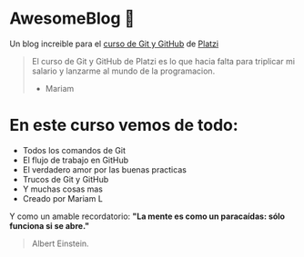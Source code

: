 # AwesomeBlog 💚

Un blog increible para el [curso de Git y GitHub]() de [Platzi]()

> El curso de Git y GitHub de Platzi es lo que hacia falta para triplicar mi salario y lanzarme al mundo de la programacion.
> - Mariam

# En este curso vemos de todo:
* Todos los comandos de Git
* El flujo de trabajo en GitHub
* El verdadero amor por las buenas practicas
* Trucos de Git y GitHub
* Y muchas cosas mas
* Creado por Mariam L

Y como un amable recordatorio:
**"La mente es como un paracaídas: sólo funciona si se abre."** 
> Albert Einstein.